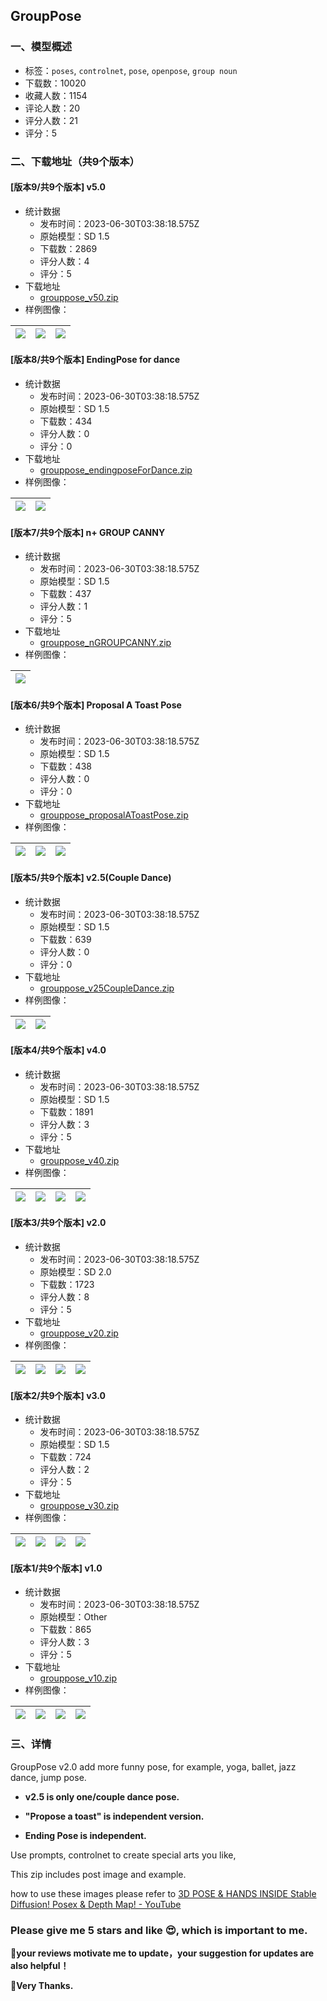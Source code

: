 ## GroupPose
### 一、模型概述

- 标签：`poses`, `controlnet`, `pose`, `openpose`, `group noun`
- 下载数：10020
- 收藏人数：1154
- 评论人数：20
- 评分人数：21
- 评分：5

### 二、下载地址（共9个版本）

#### [版本9/共9个版本] v5.0

- 统计数据
  - 发布时间：2023-06-30T03:38:18.575Z
  - 原始模型：SD 1.5
  - 下载数：2869
  - 评分人数：4
  - 评分：5
- 下载地址
  - [grouppose_v50.zip](https://civitai.com/api/download/models/93008)
- 样例图像：

| <img src="https://image.civitai.com/xG1nkqKTMzGDvpLrqFT7WA/98b67d70-4be6-4577-bada-1e1f29df5c59/width=450/1095575.jpeg" /> | <img src="https://image.civitai.com/xG1nkqKTMzGDvpLrqFT7WA/ae5a41ac-0057-42ba-bb26-3c1451a216b4/width=450/1095569.jpeg" /> | <img src="https://image.civitai.com/xG1nkqKTMzGDvpLrqFT7WA/bc39f204-d79d-4809-9f9c-6b9ef9af1d62/width=450/1095570.jpeg" /> |
| ---- | ---- | ---- |

#### [版本8/共9个版本] EndingPose for dance

- 统计数据
  - 发布时间：2023-06-30T03:38:18.575Z
  - 原始模型：SD 1.5
  - 下载数：434
  - 评分人数：0
  - 评分：0
- 下载地址
  - [grouppose_endingposeForDance.zip](https://civitai.com/api/download/models/104434)
- 样例图像：

| <img src="https://image.civitai.com/xG1nkqKTMzGDvpLrqFT7WA/09653cf5-9b57-4334-a19c-41a6247742be/width=450/1303169.jpeg" /> | <img src="https://image.civitai.com/xG1nkqKTMzGDvpLrqFT7WA/cac0103b-415d-4f0b-9d82-beaae78f258b/width=450/1303152.jpeg" /> |
| ---- | ---- |

#### [版本7/共9个版本] n+ GROUP CANNY

- 统计数据
  - 发布时间：2023-06-30T03:38:18.575Z
  - 原始模型：SD 1.5
  - 下载数：437
  - 评分人数：1
  - 评分：5
- 下载地址
  - [grouppose_nGROUPCANNY.zip](https://civitai.com/api/download/models/97153)
- 样例图像：

| <img src="https://image.civitai.com/xG1nkqKTMzGDvpLrqFT7WA/1217563b-76b6-4499-87f1-38482e08c388/width=450/1164478.jpeg" /> |
| ---- |

#### [版本6/共9个版本] Proposal A Toast Pose

- 统计数据
  - 发布时间：2023-06-30T03:38:18.575Z
  - 原始模型：SD 1.5
  - 下载数：438
  - 评分人数：0
  - 评分：0
- 下载地址
  - [grouppose_proposalAToastPose.zip](https://civitai.com/api/download/models/95580)
- 样例图像：

| <img src="https://image.civitai.com/xG1nkqKTMzGDvpLrqFT7WA/cacfed31-a287-4f47-9375-f815789c0d2d/width=450/1137706.jpeg" /> | <img src="https://image.civitai.com/xG1nkqKTMzGDvpLrqFT7WA/a067b348-2d65-4a2e-b270-7005e31d92ad/width=450/1137705.jpeg" /> | <img src="https://image.civitai.com/xG1nkqKTMzGDvpLrqFT7WA/9e1ee5b5-8dd7-4af0-bbb4-f75c6a0b5506/width=450/1137707.jpeg" /> |
| ---- | ---- | ---- |

#### [版本5/共9个版本] v2.5(Couple Dance)

- 统计数据
  - 发布时间：2023-06-30T03:38:18.575Z
  - 原始模型：SD 1.5
  - 下载数：639
  - 评分人数：0
  - 评分：0
- 下载地址
  - [grouppose_v25CoupleDance.zip](https://civitai.com/api/download/models/84703)
- 样例图像：

| <img src="https://image.civitai.com/xG1nkqKTMzGDvpLrqFT7WA/6218ed6b-d4bc-4fb6-aaf1-682144aab84c/width=450/957290.jpeg" /> | <img src="https://image.civitai.com/xG1nkqKTMzGDvpLrqFT7WA/d4053a04-fde2-42a4-bd21-f0caca6c9f86/width=450/957292.jpeg" /> |
| ---- | ---- |

#### [版本4/共9个版本] v4.0

- 统计数据
  - 发布时间：2023-06-30T03:38:18.575Z
  - 原始模型：SD 1.5
  - 下载数：1891
  - 评分人数：3
  - 评分：5
- 下载地址
  - [grouppose_v40.zip](https://civitai.com/api/download/models/87674)
- 样例图像：

| <img src="https://image.civitai.com/xG1nkqKTMzGDvpLrqFT7WA/1a77e9a7-3a5e-4cd1-9848-a6ee8ed86ca6/width=450/1005475.jpeg" /> | <img src="https://image.civitai.com/xG1nkqKTMzGDvpLrqFT7WA/66eba253-64bd-4fdc-8c8d-24648a331236/width=450/1005275.jpeg" /> | <img src="https://image.civitai.com/xG1nkqKTMzGDvpLrqFT7WA/f469abd8-8032-42f4-b9ce-f3a89113cb88/width=450/1005276.jpeg" /> | <img src="https://image.civitai.com/xG1nkqKTMzGDvpLrqFT7WA/39f567bd-a666-4526-9dc2-3862abdcc557/width=450/1005274.jpeg" /> |
| ---- | ---- | ---- | ---- |

#### [版本3/共9个版本] v2.0

- 统计数据
  - 发布时间：2023-06-30T03:38:18.575Z
  - 原始模型：SD 2.0
  - 下载数：1723
  - 评分人数：8
  - 评分：5
- 下载地址
  - [grouppose_v20.zip](https://civitai.com/api/download/models/84202)
- 样例图像：

| <img src="https://image.civitai.com/xG1nkqKTMzGDvpLrqFT7WA/5f392f1f-9540-4099-91c6-921eb8d3de75/width=450/950816.jpeg" /> | <img src="https://image.civitai.com/xG1nkqKTMzGDvpLrqFT7WA/243c03fc-782d-4c5f-b120-35f92e7b1ba1/width=450/950819.jpeg" /> | <img src="https://image.civitai.com/xG1nkqKTMzGDvpLrqFT7WA/91672fa3-948f-41ae-8b98-ac26add00774/width=450/950817.jpeg" /> | <img src="https://image.civitai.com/xG1nkqKTMzGDvpLrqFT7WA/6ed6ba39-418c-4d2a-bf8b-cdfdaea52793/width=450/950822.jpeg" /> |
| ---- | ---- | ---- | ---- |

#### [版本2/共9个版本] v3.0

- 统计数据
  - 发布时间：2023-06-30T03:38:18.575Z
  - 原始模型：SD 1.5
  - 下载数：724
  - 评分人数：2
  - 评分：5
- 下载地址
  - [grouppose_v30.zip](https://civitai.com/api/download/models/86971)
- 样例图像：

| <img src="https://image.civitai.com/xG1nkqKTMzGDvpLrqFT7WA/bc949dcc-7864-4a99-a5ff-97853e46390e/width=450/992695.jpeg" /> | <img src="https://image.civitai.com/xG1nkqKTMzGDvpLrqFT7WA/a34e427d-8e7d-40ec-86d7-e33f269926c1/width=450/992691.jpeg" /> | <img src="https://image.civitai.com/xG1nkqKTMzGDvpLrqFT7WA/780bfe9f-5cdd-44b7-8ff2-2e791abddd10/width=450/992693.jpeg" /> | <img src="https://image.civitai.com/xG1nkqKTMzGDvpLrqFT7WA/eda6a36f-9372-4592-80a6-7e7c9139af6b/width=450/992690.jpeg" /> |
| ---- | ---- | ---- | ---- |

#### [版本1/共9个版本] v1.0

- 统计数据
  - 发布时间：2023-06-30T03:38:18.575Z
  - 原始模型：Other
  - 下载数：865
  - 评分人数：3
  - 评分：5
- 下载地址
  - [grouppose_v10.zip](https://civitai.com/api/download/models/83626)
- 样例图像：

| <img src="https://image.civitai.com/xG1nkqKTMzGDvpLrqFT7WA/34782091-5fcb-4605-b9ee-9512d932e492/width=450/943521.jpeg" /> | <img src="https://image.civitai.com/xG1nkqKTMzGDvpLrqFT7WA/42f3e046-62de-42b3-825e-1a5562e9571f/width=450/943545.jpeg" /> | <img src="https://image.civitai.com/xG1nkqKTMzGDvpLrqFT7WA/aca2e4d4-0d06-42fa-b912-366b1135003b/width=450/943539.jpeg" /> | <img src="https://image.civitai.com/xG1nkqKTMzGDvpLrqFT7WA/378c1fa6-7c4e-41e8-adff-127c67e1c7a6/width=450/943538.jpeg" /> |
| ---- | ---- | ---- | ---- |


### 三、详情
<p>GroupPose v2.0 add more funny pose, for example, yoga, ballet, jazz dance, jump pose.</p><ul><li><p><strong>v2.5 is only one/couple dance pose.</strong></p></li><li><p><strong>"Propose a toast" is independent version.</strong></p></li><li><p><strong>Ending Pose is independent.</strong></p></li></ul><p></p><p>Use prompts, controlnet to create special arts you like,</p><p>This zip includes post image and example.</p><p></p><p>how to use these images please refer to <a target="_blank" rel="ugc" href="https://www.youtube.com/watch?v=EwWkLMhR23I&amp;t=290s">3D POSE &amp; HANDS INSIDE Stable Diffusion! Posex &amp; Depth Map! - YouTube</a></p><p></p><h3 id="please-give-me-5-stars-and-like-which-is-important-to-me"><strong>Please give me 5 stars and like 😍, which is important to me.</strong></h3><p><strong>🎉your reviews motivate me to update，your suggestion for updates are also helpful！</strong></p><p></p><p><strong>🧧Very Thanks.</strong></p><p></p>
